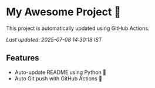 # My Awesome Project 🚀

This project is automatically updated using GitHub Actions.

_Last updated: 2025-07-08 14:30:18 IST_

## Features
- Auto-update README using Python 🐍
- Auto Git push with GitHub Actions 🤖
